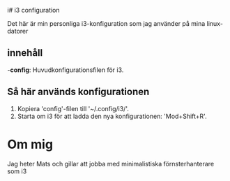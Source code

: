 i# i3 configuration

Det här är min personliga i3-konfiguration som jag använder
på mina linux-datorer

## innehåll
-**config**: Huvudkonfigurationsfilen för i3.

## Så här används konfigurationen
1. Kopiera 'config'-filen till '~/.config/i3/'.
2. Starta om i3 för att ladda den nya konfigurationen: 'Mod+Shift+R'.

# Om mig
Jag heter Mats och gillar att jobba med minimalistiska förnsterhanterare som i3
